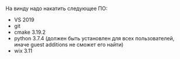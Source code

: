 На винду надо накатить следующее ПО:
- VS 2019
- git
- cmake 3.19.2
- python 3.7.4 (должен быть установлен для всех пользователей, иначе guest additions не сможет его найти)
- wix 3.11